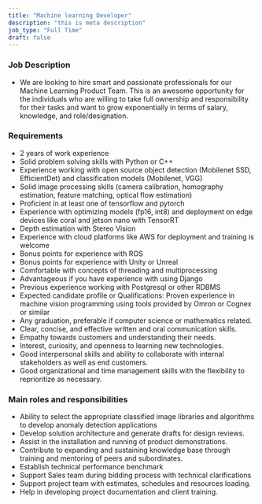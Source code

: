 ```yaml
---
title: "Machine learning Developer"
description: "this is meta description"
job_type: "Full Time"
draft: false
---
```


### **Job Description**

- We are looking to hire smart and passionate professionals for our Machine Learning Product Team. This is an awesome opportunity for the individuals who are willing to take full ownership and responsibility for their tasks and want to grow exponentially in terms of salary, knowledge, and role/designation.


### **Requirements**

- 2 years of work experience
- Solid problem solving skills with Python or C++
- Experience working with open source object detection (Mobilenet SSD, EfficientDet) and classification models (Mobilenet, VGG)
- Solid image processing skills (camera calibration, homography estimation, feature matching, optical flow estimation)
- Proficient in at least one of tensorflow and pytorch
- Experience with optimizing models (fp16, int8) and deployment on edge devices like coral and jetson nano with TensorRT
- Depth estimation with Stereo Vision
- Experience with cloud platforms like AWS for deployment and training is welcome
- Bonus points for experience with ROS
- Bonus points for experience with Unity or Unreal
- Comfortable with concepts of threading and multiprocessing
- Advantageous if you have experience with using Django
- Previous experience working with Postgresql or other RDBMS
- Expected candidate profile or Qualifications: Proven experience in machine vision programming using tools provided by Omron or Cognex or similar
- Any graduation, preferable if computer science or mathematics related.
- Clear, concise, and effective written and oral communication skills.
- Empathy towards customers and understanding their needs.
- Interest, curiosity, and openness to learning new technologies.
- Good interpersonal skills and ability to collaborate with internal stakeholders as well as end customers.
- Good organizational and time management skills with the flexibility to reprioritize as necessary.


### **Main roles and responsibilities**

- Ability to select the appropriate classified image libraries and algorithms to develop anomaly detection applications
- Develop solution architecture and generate drafts for design reviews.
- Assist in the installation and running of product demonstrations.
- Contribute to expanding and sustaining knowledge base through training and mentoring of peers and subordinates.
- Establish technical performance benchmark
- Support Sales team during bidding process with technical clarifications
- Support project team with estimates, schedules and resources loading.
- Help in developing project documentation and client training.

